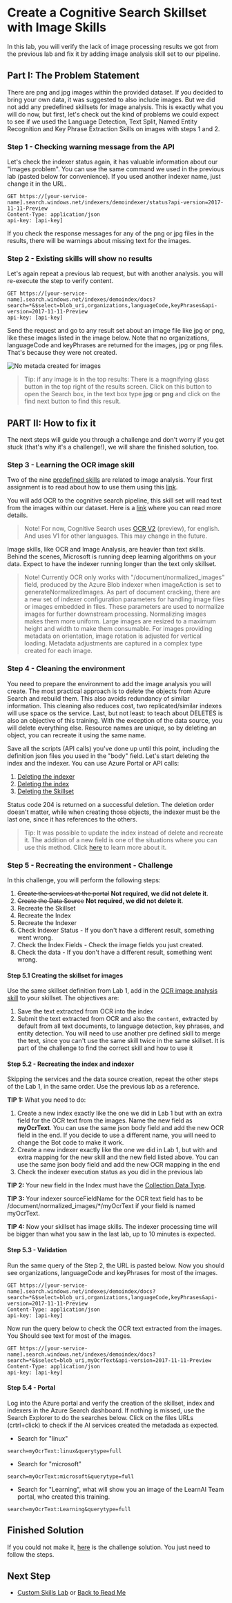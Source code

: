 # Create a Cognitive Search Skillset with **Image** Skills

In this lab, you will verify the lack of image processing results we got from the previous lab and fix it by adding image analysis skill set to our pipeline.

## Part I: The Problem Statement

There are png and jpg images within the provided dataset. If you decided to bring your own data, it was suggested to also include images. But we did not add any predefined skillsets for image analysis. This is exactly what you will do now, but first, let's check out the kind of problems we could expect to see if we used the Language Detection, Text Split, Named Entity Recognition and Key Phrase Extraction Skills on images with steps 1 and 2.

### Step 1 - Checking warning message from the API

Let's check the indexer status again, it has valuable information about our "images problem". You can use the same command we used in the previous lab (pasted below for convenience). If you used another indexer name, just change it in the URL.

```http
GET https://[your-service-name].search.windows.net/indexers/demoindexer/status?api-version=2017-11-11-Preview
Content-Type: application/json
api-key: [api-key]
```

If you check the response messages for any of the png or jpg files in the results, there will be warnings about missing text for the images.

### Step 2 - Existing skills will show no results

Let's again repeat a previous lab request, but with another analysis. you will re-execute the step to verify content.  

```http
GET https://[your-service-name].search.windows.net/indexes/demoindex/docs?search=*&$select=blob_uri,organizations,languageCode,keyPhrases&api-version=2017-11-11-Preview
api-key: [api-key]
```

Send the request and go to any result set about an image file like jpg or png, like these images listed in the image below. Note that no organizations, languageCode and keyPhrases are returned for the images, jpg or png files. That's because they were not created.

![No metada created for images](../resources/images/lab-image-skills/postman-no-data.png)

>Tip: if any image is in the top results: There is a magnifying glass button in the top right of the results screen. Click on this button to open the Search box, in the text box type **jpg** or **png** and click on the find next button to find this result.

## PART II: How to fix it

The next steps will guide you through a challenge and don't worry if you get stuck (that's why it's a challenge!), we will share the finished solution, too.

### Step 3 - Learning the OCR image skill

Two of the nine [predefined skills](https://docs.microsoft.com/en-us/azure/search/cognitive-search-predefined-skills) are related to image analysis. Your first assignment is to read about how to use them using this [link](https://docs.microsoft.com/en-us/azure/search/cognitive-search-concept-image-scenarios).

You will add OCR to the cognitive search pipeline, this skill set will read text from the images within our dataset. Here is a [link](https://docs.microsoft.com/en-us/azure/search/cognitive-search-skill-ocr) where you can read more details.

>Note! For now, Cognitive Search uses [OCR V2](https://westus.dev.cognitive.microsoft.com/docs/services/5adf991815e1060e6355ad44/operations/587f2c6a154055056008f200) (preview), for english. And uses V1 for other languages. This may change in the future.

Image skills, like OCR and Image Analysis, are heavier than text skills. Behind the scenes, Microsoft is running deep learning algorithms on your data. Expect to have the indexer running longer than the text only skillset.

>Note! Currently OCR only works with "/document/normalized_images" field, produced by the Azure Blob indexer when imageAction is set to generateNormalizedImages. As part of document cracking, there are a new set of indexer configuration parameters for handling image files or images embedded in files. These parameters are used to normalize images for further downstream processing. Normalizing images makes them more uniform. Large images are resized to a maximum height and width to make them consumable. For images providing metadata on orientation, image rotation is adjusted for vertical loading. Metadata adjustments are captured in a complex type created for each image.

### Step 4 - Cleaning the environment

You need to prepare the environment to add the image analysis you will create. The most practical approach is to delete the objects from Azure Search and rebuild them. This also avoids redundancy of similar information. This cleaning also reduces cost, two replicated/similar indexes will use space os the service. Last, but not least: to teach about DELETES is also an objective of this training. With the exception of the data source, you will delete everything else. Resource names are unique, so by deleting an object, you can recreate it using the same name.

 Save all the scripts (API calls) you've done up until this point, including the definition json files you used in the "body" field. 
 Let's start deleting the index and the indexer. You can use Azure Portal or API calls:

1. [Deleting the indexer](https://docs.microsoft.com/en-us/rest/api/searchservice/delete-indexer)
1. [Deleting the index](https://docs.microsoft.com/en-us/rest/api/searchservice/delete-index)
1. [Deleting the Skillset](https://docs.microsoft.com/en-us/rest/api/searchservice/delete-skillset)

Status code 204 is returned on a successful deletion. The deletion order doesn't matter, while when creating those objects, the indexer must be the last one, since it has references to the others.

>Tip: It was possible to update the index instead of delete and recreate it. The addition of a new field is one of the situations where you can use this method. 
Click [here](https://docs.microsoft.com/en-us/rest/api/searchservice/update-index) to learn more about it.

### Step 5 - Recreating the environment - Challenge

In this challenge, you will perform the following steps:

1. ~~Create the services at the portal~~ **Not required, we did not delete it**.
1. ~~Create the Data Source~~ **Not required, we did not delete it**.
1. Recreate the Skillset
1. Recreate the Index
1. Recreate the Indexer
1. Check Indexer Status - If you don't have a different result, something went wrong.
1. Check the Index Fields - Check the image fields you just created.
1. Check the data - If you don't have a different result, something went wrong.

#### Step 5.1 Creating the skillset for images

Use the same skillset definition from Lab 1,  add in the [OCR image analysis skill](https://docs.microsoft.com/en-us/azure/search/cognitive-search-skill-ocr) to your skillset. The objectives are:

1. Save the text extracted from OCR into the index
1. Submit the text extracted from OCR and also the `content`, extracted by default from all text documents, to language detection, key phrases, and entity detection. You will  need to use another pre defined skill to merge the text, since you can't use the same skill twice in the same skillset. It is part of the challenge to find the correct skill and how to use it

#### Step 5.2 - Recreating the index and indexer

Skipping the services and the data source creation, repeat the other steps of the Lab 1, in the same order. Use the previous lab as a reference.

**TIP 1:** What you need to do:

1. Create a new index exactly like the one we did in Lab 1 but with an extra field for the OCR text from the images. Name the new field as **myOcrText**. You can use the same json body field and add the new OCR field in the end. If you decide to use a different name, you will need to change the Bot code to make it work.
1. Create a new indexer exactly like the one we did in Lab 1, but with and extra mapping for the new skill and the new field listed above. You can use the same json body field and add the new OCR mapping in the end
1. Check the indexer execution status as you did in the previous lab

**TIP 2:** Your new field in the Index must have the [Collection Data Type](https://docs.microsoft.com/en-us/rest/api/searchservice/Supported-data-types?redirectedfrom=MSDN).

**TIP 3:** Your indexer sourceFieldName for the OCR text field has to be /document/normalized_images/*/myOcrText if your field is named myOcrText.

**TIP 4:** Now your skillset has image skills. The indexer processing time will be bigger than what you saw in the last lab, up to 10 minutes is expected.

#### Step 5.3 - Validation

Run the same query of the Step 2, the URL is pasted below. Now you should see organizations, languageCode and keyPhrases for most of the images.

```http
GET https://[your-service-name].search.windows.net/indexes/demoindex/docs?search=*&$select=blob_uri,organizations,languageCode,keyPhrases&api-version=2017-11-11-Preview
Content-Type: application/json
api-key: [api-key]
```

Now run the query below to check the OCR text extracted from the images. You Should see text for most of the images.

```http
GET https://[your-service-name].search.windows.net/indexes/demoindex/docs?search=*&$select=blob_uri,myOcrText&api-version=2017-11-11-Preview
Content-Type: application/json
api-key: [api-key]
```

#### Step 5.4 - Portal

Log into the Azure portal and verify the creation of the skillset, index and indexers in the Azure Search dashboard. If nothing is missed, use the Search Explorer to do the searches below. Click on the files URLs (crtrl+click) to check if the AI services created the metadada as expected.

+ Search for "linux"

```http
search=myOcrText:linux&querytype=full
```

+ Search for "microsoft"

```http
search=myOcrText:microsoft&querytype=full
```

+ Search for "Learning", what will show you an image of the LearnAI Team portal, who created this training.

```http
search=myOcrText:Learning&querytype=full
```

## Finished Solution

If you could not make it, [here](../resources/finished-solutions/finished-solution-lab-image-skills.md) is the challenge solution. You just need to follow the steps.

## Next Step

+ [Custom Skills Lab](../labs/lab-custom-skills.md) or [Back to Read Me](../README.md)